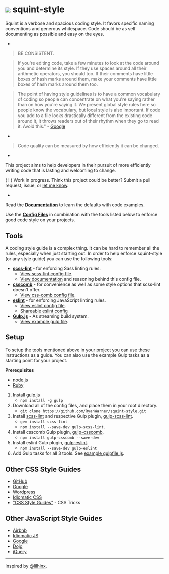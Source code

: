 # [![](http://squint-style.guide/images/squinty-face-small.svg)](http://squint-style.guide) squint-style 

Squint is a verbose and spacious coding style. It favors specific naming conventions and generous whitespace. Code should be as self documenting as possible and easy on the eyes.

-

> BE CONSISTENT.
 
> If you're editing code, take a few minutes to look at the code around you and determine its style. If they use spaces around all their arithmetic operators, you should too. If their comments have little boxes of hash marks around them, make your comments have little boxes of hash marks around them too.
 
> The point of having style guidelines is to have a common vocabulary of coding so people can concentrate on what you're saying rather than on how you're saying it. We present global style rules here so people know the vocabulary, but local style is also important. If code you add to a file looks drastically different from the existing code around it, it throws readers out of their rhythm when they go to read it. Avoid this." - [Google](https://google-styleguide.googlecode.com/svn/trunk/javascriptguide.xml)

-

> Code quality can be measured by how efficiently it can be changed.

-


This project aims to help developers in their pursuit of more efficiently writing code that is lasting and welcoming to change.

( ! ) Work in progress. Think this project could be better? Submit a pull request, issue, or [let me know](http://twitter.com/_rywar).

-

Read the **[Documentation](https://github.com/RyanWarner/squint-style/tree/master/docs)** to learn the defaults with code examples.

 Use the **[Config Files](https://github.com/RyanWarner/squint-style/tree/master/config-files)** in combination with the tools listed below to enforce good code style on your projects.


## Tools

A coding style guide is a complex thing. It can be hard to remember all the rules, especially when just starting out. In order to help enforce squint-style (or any style guide) you can use the following tools:

* **[scss-lint](https://github.com/causes/scss-lint)** - for enforcing Sass linting rules.
	* [View scss-lint config file](https://github.com/RyanWarner/squint-style/blob/master/config-files/scss-linting-config.yml).
	* [View documentation](https://github.com/RyanWarner/squint-style/blob/master/docs/scss-linting-documentation.md) and reasoning behind this config file.
* **[csscomb](http://csscomb.com/)** - for convenience as well as some style options that scss-lint doesn't offer.
	* [View css-comb config file](https://github.com/RyanWarner/squint-style/blob/master/config-files/.csscomb.json).
* **[eslint](http://eslint.org/)** - for enforcing JavaScript linting rules.
	* [View eslint config file](https://github.com/RyanWarner/squint-style/blob/master/config-files/.eslintrc).
	* [Shareable eslint config](https://www.npmjs.com/package/eslint-config-squint-style)
* **[Gulp.js](http://gulpjs.com/)** - As streaming build system.
	* [View example gulp file](https://github.com/RyanWarner/jade-sass-seed/blob/master/gulpfile.js).

## Setup

To setup the tools mentioned above in your project you can use these instructions as a guide. You can also use the example Gulp tasks as a starting point for your project.

**Prerequisites**

- [node.js](http://nodejs.org/)
- [Ruby](https://www.ruby-lang.org/en/)

1. Install [gulp.js](http://gulpjs.com/)
	- `npm install -g gulp`
2. Download all of the config files, and place them in your root directory.
	* `git clone https://github.com/RyanWarner/squint-style.git`
3. Install [scss-lint](https://github.com/causes/scss-lint) and respective Gulp plugin, [gulp-scss-lint](https://www.npmjs.org/package/gulp-scss-lint).
	* `gem install scss-lint`
	* `npm install --save-dev gulp-scss-lint`.
4. Install csscomb Gulp plugin, [gulp-csscomb](https://www.npmjs.org/package/gulp-csscomb).
	* `npm install gulp-csscomb --save-dev`
5. Install eslint Gulp plugin, [gulp-eslint](https://www.npmjs.org/package/gulp-eslint).
	* `npm install --save-dev gulp-eslint`
6. Add Gulp tasks for all 3 tools. See [example gulpfile.js](https://github.com/RyanWarner/jade-sass-seed/blob/master/gulpfile.js).


## Other CSS Style Guides

- [GitHub](https://github.com/styleguide/css)
- [Google](https://google-styleguide.googlecode.com/svn/trunk/htmlcssguide.xml)
- [Wordpress](https://make.wordpress.org/core/handbook/coding-standards/css/)
- [Idiomatic CSS](https://github.com/necolas/idiomatic-css)
- ["CSS Style Guides"](http://css-tricks.com/css-style-guides/) - CSS Tricks

## Other JavaScript Style Guides

- [Airbnb](https://github.com/airbnb/javascript)
- [Idiomatic JS](https://github.com/rwaldron/idiomatic.js)
- [Google](http://google-styleguide.googlecode.com/svn/trunk/javascriptguide.xml)
- [Dojo](http://dojotoolkit.org/community/styleGuide)
- [jQuery](http://contribute.jquery.org/style-guide/js/)

- - -
Inspired by [@lilhinx](http://twitter.com/lilhinx).
